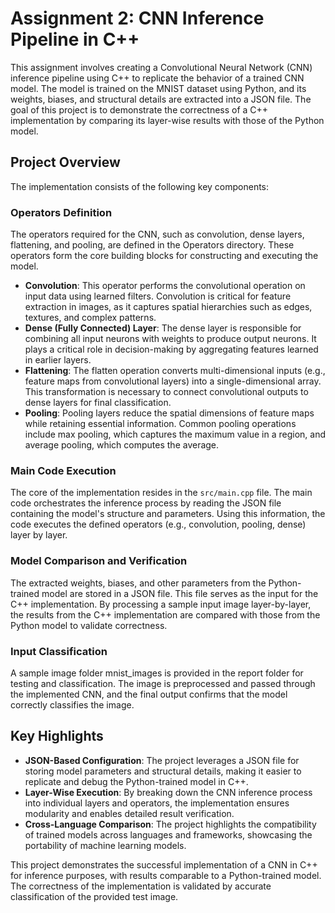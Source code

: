 # Assignment 2: CNN Inference Pipeline in C++

This assignment involves creating a Convolutional Neural Network (CNN) inference pipeline using C++ to replicate the behavior of a trained CNN model. The model is trained on the MNIST dataset using Python, and its weights, biases, and structural details are extracted into a JSON file. The goal of this project is to demonstrate the correctness of a C++ implementation by comparing its layer-wise results with those of the Python model.

## Project Overview

The implementation consists of the following key components:

### Operators Definition

The operators required for the CNN, such as convolution, dense layers, flattening, and pooling, are defined in the Operators directory. These operators form the core building blocks for constructing and executing the model.


- **Convolution**: This operator performs the convolutional operation on input data using learned filters. Convolution is critical for feature extraction in images, as it captures spatial hierarchies such as edges, textures, and complex patterns.
- **Dense (Fully Connected) Layer**: The dense layer is responsible for combining all input neurons with weights to produce output neurons. It plays a critical role in decision-making by aggregating features learned in earlier layers.
- **Flattening**: The flatten operation converts multi-dimensional inputs (e.g., feature maps from convolutional layers) into a single-dimensional array. This transformation is necessary to connect convolutional outputs to dense layers for final classification.
- **Pooling**: Pooling layers reduce the spatial dimensions of feature maps while retaining essential information. Common pooling operations include max pooling, which captures the maximum value in a region, and average pooling, which computes the average.

### Main Code Execution

The core of the implementation resides in the `src/main.cpp` file. The main code orchestrates the inference process by reading the JSON file containing the model's structure and parameters. Using this information, the code executes the defined operators (e.g., convolution, pooling, dense) layer by layer.

### Model Comparison and Verification

The extracted weights, biases, and other parameters from the Python-trained model are stored in a JSON file. This file serves as the input for the C++ implementation. By processing a sample input image layer-by-layer, the results from the C++ implementation are compared with those from the Python model to validate correctness.

### Input Classification

A sample image folder mnist_images is provided in the report folder for testing and classification. The image is preprocessed and passed through the implemented CNN, and the final output confirms that the model correctly classifies the image.

## Key Highlights

- **JSON-Based Configuration**: The project leverages a JSON file for storing model parameters and structural details, making it easier to replicate and debug the Python-trained model in C++.
- **Layer-Wise Execution**: By breaking down the CNN inference process into individual layers and operators, the implementation ensures modularity and enables detailed result verification.
- **Cross-Language Comparison**: The project highlights the compatibility of trained models across languages and frameworks, showcasing the portability of machine learning models.

This project demonstrates the successful implementation of a CNN in C++ for inference purposes, with results comparable to a Python-trained model. The correctness of the implementation is validated by accurate classification of the provided test image.